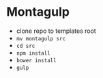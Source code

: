 # Montagulp
- clone repo to templates root
- `mv montagulp src`
- `cd src`
- `npm install`
- `bower install`
- `gulp`

